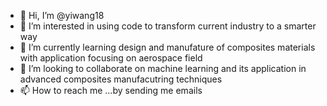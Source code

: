 - 👋 Hi, I’m @yiwang18
- 👀 I’m interested in using code to transform current industry to a smarter way
- 🌱 I’m currently learning design and manufature of composites materials with application focusing on aerospace field
- 💞️ I’m looking to collaborate on machine learning and its application in advanced composites manufacutring techniques
- 📫 How to reach me ...by sending me emails

<!---
yiwang18/yiwang18 is a ✨ special ✨ repository because its `README.md` (this file) appears on your GitHub profile.
You can click the Preview link to take a look at your changes.
--->
